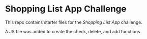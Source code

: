# Shopping List App Challenge

This repo contains starter files for the *Shopping List App* challenge.

A JS file was added to create the check, delete, and add functions.
